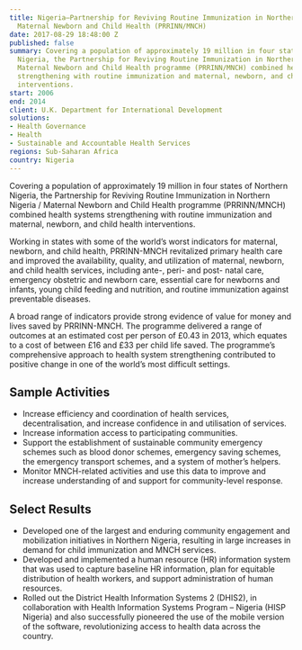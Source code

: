 ```yaml
---
title: Nigeria—Partnership for Reviving Routine Immunization in Northern Nigeria /
  Maternal Newborn and Child Health (PRRINN/MNCH)
date: 2017-08-29 18:48:00 Z
published: false
summary: Covering a population of approximately 19 million in four states of Northern
  Nigeria, the Partnership for Reviving Routine Immunization in Northern Nigeria /
  Maternal Newborn and Child Health programme (PRRINN/MNCH) combined health systems
  strengthening with routine immunization and maternal, newborn, and child health
  interventions.
start: 2006
end: 2014
client: U.K. Department for International Development
solutions:
- Health Governance
- Health
- Sustainable and Accountable Health Services
regions: Sub-Saharan Africa
country: Nigeria
---
```


Covering a population of approximately 19 million in four states of Northern Nigeria, the Partnership for Reviving Routine Immunization in Northern Nigeria / Maternal Newborn and Child Health programme (PRRINN/MNCH) combined health systems strengthening with routine immunization and maternal, newborn, and child health interventions.

Working in states with some of the world’s worst indicators for maternal, newborn, and child health, PRRINN-MNCH revitalized primary health care and improved the availability, quality, and utilization of maternal, newborn, and child health services, including ante-, peri- and post- natal care, emergency obstetric and newborn care, essential care for newborns and infants, young child feeding and nutrition, and routine immunization against preventable diseases.

A broad range of indicators provide strong evidence of value for money and lives saved by PRRINN-MNCH. The programme delivered a range of outcomes at an estimated cost per person of £0.43 in 2013, which equates to a cost of between £16 and £33 per child life saved. The programme’s comprehensive approach to health system strengthening contributed to positive change in one of the world’s most difficult settings.

## Sample Activities

*  Increase efficiency and coordination of health services, decentralisation, and increase confidence in and utilisation of services. 
* Increase information access to participating communities.
* Support the establishment of sustainable community emergency schemes such as blood donor schemes, emergency saving schemes, the emergency transport schemes, and a system of mother’s helpers.
* Monitor MNCH-related activities and use this data to improve and increase understanding of and support for community-level response.

## Select Results

* Developed one of the largest and enduring community engagement and mobilization initiatives in Northern Nigeria, resulting in large increases in demand for child immunization and MNCH services. 
* Developed and implemented a human resource (HR) information system that was used to capture baseline HR information, plan for equitable distribution of health workers, and support administration of human resources.
* Rolled out the District Health Information Systems 2 (DHIS2), in collaboration with Health Information Systems Program – Nigeria (HISP Nigeria) and also successfully pioneered the use of the mobile version of the software, revolutionizing access to health data across the country.
